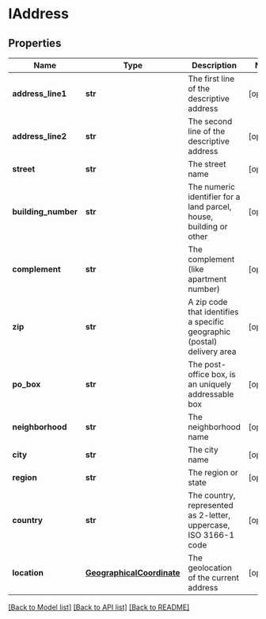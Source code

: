 # IAddress

## Properties
Name | Type | Description | Notes
------------ | ------------- | ------------- | -------------
**address_line1** | **str** | The first line of the descriptive address  | [optional] 
**address_line2** | **str** | The second line of the descriptive address  | [optional] 
**street** | **str** | The street name  | [optional] 
**building_number** | **str** | The numeric identifier for a land parcel, house, building or other  | [optional] 
**complement** | **str** | The complement (like apartment number)    | [optional] 
**zip** | **str** | A zip code that identifies a specific geographic (postal) delivery area  | [optional] 
**po_box** | **str** | The post-office box, is an uniquely addressable box  | [optional] 
**neighborhood** | **str** | The neighborhood name   | [optional] 
**city** | **str** | The city name  | [optional] 
**region** | **str** | The region or state  | [optional] 
**country** | **str** | The country, represented as 2-letter, uppercase, ISO 3166-1 code  | [optional] 
**location** | [**GeographicalCoordinate**](GeographicalCoordinate.md) | The geolocation of the current address | [optional] 

[[Back to Model list]](../README.md#documentation-for-models) [[Back to API list]](../README.md#documentation-for-api-endpoints) [[Back to README]](../README.md)



